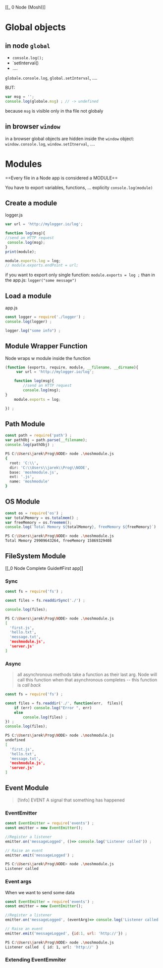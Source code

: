 [[_ 0 Node (Mosh)]]

# Global objects

## in node `global`
- `console.log();`
- `setInterval()
- ....

`globale.console.log`, `global.setInterval`, ....

BUT:
```js
var msg = '';
console.log(globale.msg) ; // -> undefined
```
because `msg` is visible only in tha file not globaly



## in browser `window`
in a browser global objects are hidden inside the `window` object: `window.console.log`, `window.setItnerval`, ....


# Modules
==Every file in a Node app is considered a MODULE==

You have to export variables, functions, ...  explicity
`console.log(module)`


## Create a module
logger.js
```js
var url = 'http://mylogger.io/log';

function log(msg){
//send an HTTP request
 console.log(msg);
}
print(module);

module.exports.log = log;
// module.exports.endPoint = url;
```
if you want to export only single function:
`module.exports = log ;`
than in the app.js: `logger("some message")`


## Load a module
app.js
```js
const logger = require('./logger') ;
console.log(logger) ;

logger.log("some info") ;

```

## Module Wrapper Function
Node wraps w module inside the function
```js
(function (exports, require, module, __filename, __dirname){
	 var url = 'http://mylogger.io/log';

	function log(msg){
		//send an HTTP request
		console.log(msg);
}
	module.exports = log;

}) ;
```


## Path Module

```js
const path = require('path') ;
var pathObj = path.parse(__filename);
console.log(pathObj) ;
```

```bash
PS C:\Users\jarek\Prog\NODE> node .\moshmodule.js
{
  root: 'C:\\',
  dir: 'C:\\Users\\jarek\\Prog\\NODE',
  base: 'moshmodule.js',
  ext: '.js',
  name: 'moshmodule'
}
```


## OS Module
```js
const os = require('os') ;
var totalMemory = os.totalmem() ;
var freeMemory = os.freemem();
console.log(`Total Memory ${totalMemory}, freeMemory ${freeMemory}`)
```

```bash
PS C:\Users\jarek\Prog\NODE> node .\moshmodule.js
Total Memory 29909643264, freeMemory 15869329408
```


## FileSystem Module
[[_0 Node Complete Guide#First app]]

### Sync
```js
const fs = require('fs') ;

const files = fs.readdirSync('./') ;

console.log(files);
```

```bash
PS C:\Users\jarek\Prog\NODE> node .\moshmodule.js
[
  'first.js',
  'hello.txt',
  'message.txt',
  'moshmodule.js',
  'server.js'
]
```

### Async
> all asynchronous methods take a function as their last arg. Node will call this function  when that asynchronous completes -- this function is *call back*
> 

```js
const fs = require('fs') ;

const files = fs.readdir('./', function(err,  files){
    if (err) console.log("Error ", err)
    else
        console.log(files) ;
}) ;
console.log(files);
```


```bash
PS C:\Users\jarek\Prog\NODE> node .\moshmodule.js
undefined
[
  'first.js',
  'hello.txt',
  'message.txt',
  'moshmodule.js',
  'server.js'
]
```


## Event Module

>[!info] EVENT
>A signal that something has happened

### EventEmitter
```jsx
const EventEmitter = require('events') ;
const emitter = new EventEmitter();

//Register a listener
emitter.on('messageLogged', ()=> console.log('Listener called')) ;

// Raise an event
emitter.emit('messageLogged') ;
```

```bash
PS C:\Users\jarek\Prog\NODE> node .\moshmodule.js
Listener called
```

### Event args
When we want to send some data 
```js
const EventEmitter = require('events') ;
const emitter = new EventEmitter();

//Register a listener
emitter.on('messageLogged', (eventArg)=> console.log('Listener called ', eventArg)) ;

// Raise an event
emitter.emit('messageLogged', {id:1, url: 'http://'}) ;
```

```bash
PS C:\Users\jarek\Prog\NODE> node .\moshmodule.js
Listener called  { id: 1, url: 'http://' }
```


### Extending EventEmmiter







































